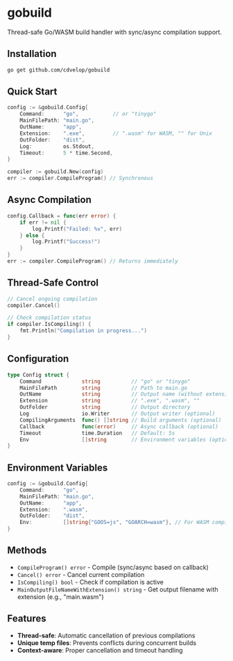 # gobuild

Thread-safe Go/WASM build handler with sync/async compilation support.

## Installation

```bash
go get github.com/cdvelop/gobuild
```

## Quick Start

```go
config := &gobuild.Config{
    Command:      "go",           // or "tinygo"
    MainFilePath: "main.go",
    OutName:      "app",
    Extension:    ".exe",         // ".wasm" for WASM, "" for Unix
    OutFolder:    "dist",
    Log:          os.Stdout,
    Timeout:      5 * time.Second,
}

compiler := gobuild.New(config)
err := compiler.CompileProgram() // Synchronous
```

## Async Compilation

```go
config.Callback = func(err error) {
    if err != nil {
        log.Printf("Failed: %v", err)
    } else {
        log.Printf("Success!")
    }
}
err := compiler.CompileProgram() // Returns immediately
```

## Thread-Safe Control

```go
// Cancel ongoing compilation
compiler.Cancel()

// Check compilation status
if compiler.IsCompiling() {
    fmt.Println("Compilation in progress...")
}
```

## Configuration

```go
type Config struct {
    Command             string          // "go" or "tinygo"
    MainFilePath        string          // Path to main.go
    OutName             string          // Output name (without extension)
    Extension           string          // ".exe", ".wasm", ""
    OutFolder           string          // Output directory
    Log                 io.Writer       // Output writer (optional)
    CompilingArguments  func() []string // Build arguments (optional)
    Callback            func(error)     // Async callback (optional)
    Timeout             time.Duration   // Default: 5s
    Env                 []string        // Environment variables (optional)
}
```

## Environment Variables

```go
config := &gobuild.Config{
    Command:      "go",
    MainFilePath: "main.go",
    OutName:      "app",
    Extension:    ".wasm",
    OutFolder:    "dist",
    Env:          []string{"GOOS=js", "GOARCH=wasm"}, // For WASM compilation
}
```

## Methods

- `CompileProgram() error` - Compile (sync/async based on callback)
- `Cancel() error` - Cancel current compilation
- `IsCompiling() bool` - Check if compilation is active
- `MainOutputFileNameWithExtension() string` - Get output filename with extension (e.g., "main.wasm")

## Features

- **Thread-safe**: Automatic cancellation of previous compilations
- **Unique temp files**: Prevents conflicts during concurrent builds
- **Context-aware**: Proper cancellation and timeout handling
